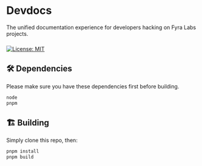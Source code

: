 # Devdocs

The unified documentation experience for developers hacking on Fyra Labs projects.

###

[![License: MIT](https://img.shields.io/badge/License-MIT-blue.svg)](https://choosealicense.com/licenses/mit/)

## 🛠️ Dependencies

Please make sure you have these dependencies first before building.

```bash
node
pnpm
```

## 🏗️ Building

Simply clone this repo, then:

```bash
pnpm install
pnpm build
```
